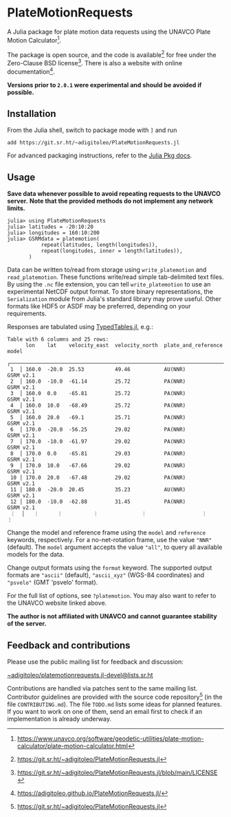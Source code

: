 # PlateMotionRequests

A Julia package for plate motion data requests using the UNAVCO Plate Motion Calculator[^server].

The package is open source, and the code is available[^repo] for free
under the Zero-Clause BSD license[^license].
There is also a website with online documentation[^docs].

**Versions prior to `2.0.1` were experimental and should be avoided if possible.**


## Installation

From the Julia shell, switch to package mode with `]` and run

    add https://git.sr.ht/~adigitoleo/PlateMotionRequests.jl

For advanced packaging instructions,
refer to the [Julia Pkg docs](https://docs.julialang.org/en/v1/stdlib/Pkg/).


## Usage

**Save data whenever possible to avoid repeating requests to the UNAVCO server.**
**Note that the provided methods do not implement any network limits.**

    julia> using PlateMotionRequests
    julia> latitudes = -20:10:20
    julia> longitudes = 160:10:200
    julia> GSRMdata = platemotion(
               repeat(latitudes, length(longitudes)),
               repeat(longitudes, inner = length(latitudes)),
           )

Data can be written to/read from storage using `write_platemotion` and `read_platemotion`.
These functions write/read simple tab-delimited text files.
By using the `.nc` file extension, you can tell `write_platemotion` to use
an experimental NetCDF output format.
To store binary representations,
the `Serialization` module from Julia's standard library may prove useful.
Other formats like HDF5 or ASDF may be preferred,
depending on your requirements.

Responses are tabulated using [TypedTables.jl](https://typedtables.juliadata.org/latest/),
e.g.:

    Table with 6 columns and 25 rows:
          lon    lat    velocity_east  velocity_north  plate_and_reference  model
        ┌────────────────────────────────────────────────────────────────────────────
     1  │ 160.0  -20.0  25.53          49.46           AU(NNR)              GSRM v2.1
     2  │ 160.0  -10.0  -61.14         25.72           PA(NNR)              GSRM v2.1
     3  │ 160.0  0.0    -65.81         25.72           PA(NNR)              GSRM v2.1
     4  │ 160.0  10.0   -68.49         25.72           PA(NNR)              GSRM v2.1
     5  │ 160.0  20.0   -69.1          25.71           PA(NNR)              GSRM v2.1
     6  │ 170.0  -20.0  -56.25         29.02           PA(NNR)              GSRM v2.1
     7  │ 170.0  -10.0  -61.97         29.02           PA(NNR)              GSRM v2.1
     8  │ 170.0  0.0    -65.81         29.03           PA(NNR)              GSRM v2.1
     9  │ 170.0  10.0   -67.66         29.02           PA(NNR)              GSRM v2.1
     10 │ 170.0  20.0   -67.48         29.02           PA(NNR)              GSRM v2.1
     11 │ 180.0  -20.0  20.45          35.23           AU(NNR)              GSRM v2.1
     12 │ 180.0  -10.0  -62.88         31.45           PA(NNR)              GSRM v2.1
     ⋮  │   ⋮      ⋮          ⋮              ⋮                  ⋮               ⋮

Change the model and reference frame using the `model` and `reference` keywords,
respectively. For a no-net-rotation frame, use the value `"NNR"` (default).
The `model` argument accepts the value `"all"`, to query all available models for the data.

Change output formats using the `format` keyword.
The supported output formats are `"ascii"` (default),
`"ascii_xyz"` (WGS-84 coordinates) and `"psvelo"` (GMT 'psvelo' format).

For the full list of options, see `?platemotion`.
You may also want to refer to the UNAVCO website linked above.

**The author is not affiliated with UNAVCO and cannot guarantee stability of the server.**


## Feedback and contributions

Please use the public mailing list for feedback and discussion:

[~adigitoleo/platemotionrequests.jl-devel@lists.sr.ht](mailto:~adigitoleo/platemotionrequests.jl-devel@lists.sr.ht)

Contributions are handled via patches sent to the same mailing list.
Contributor guidelines are provided with the source code repository[^repo] (in the file `CONTRIBUTING.md`).
The file `TODO.md` lists some ideas for planned features.
If you want to work on one of them,
send an email first to check if an implementation is already underway.


[^repo]: <https://git.sr.ht/~adigitoleo/PlateMotionRequests.jl>
[^license]: <https://git.sr.ht/~adigitoleo/PlateMotionRequests.jl/blob/main/LICENSE>
[^docs]: <https://adigitoleo.github.io/PlateMotionRequests.jl/>
[^server]: <https://www.unavco.org/software/geodetic-utilities/plate-motion-calculator/plate-motion-calculator.html>
